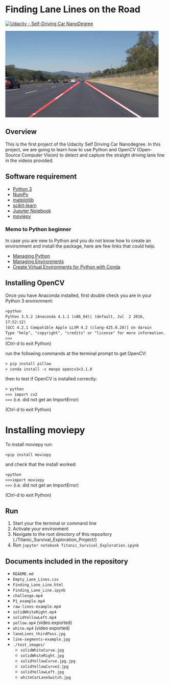 # Finding Lane Lines on the Road
[![Udacity - Self-Driving Car NanoDegree](https://s3.amazonaws.com/udacity-sdc/github/shield-carnd.svg)](http://www.udacity.com/drive)

<img src="laneLines_thirdPass.jpg" width="480" alt="Combined Image" />

## Overview
This is the first project of the Udacity Self Driving Car Nanodegree. In this project, we are going to learn how to use Python and OpenCV (Open-Source Computer Vision) to detect and capture the straight driving lane line in the videos provided.

## Software requirement

- [Python 3](https://www.python.org/downloads/)
- [NumPy](http://www.numpy.org/)
- [matplotlib](http://matplotlib.org/)
- [scikit-learn](http://scikit-learn.org/stable/)
- [Jupyter Notebook](http://ipython.org/notebook.html)
- [moviepy](http://zulko.github.io/moviepy/)


### Memo to Python beginner
In case you are new to Python and you do not know how to create an environment and install the package, here are few links that could help.
- [Managing Python](http://conda.pydata.org/docs/py2or3.html)
- [Managing Environments](http://conda.pydata.org/docs/using/envs.html)
- [Create Virtual Environments for Python with Conda](https://uoa-eresearch.github.io/eresearch-cookbook/recipe/2014/11/20/conda/)

## Installing OpenCV

Once you have Anaconda installed, first double check you are in your Python 3 environment:

`>python`    
`Python 3.5.2 |Anaconda 4.1.1 (x86_64)| (default, Jul  2 2016, 17:52:12)`  
`[GCC 4.2.1 Compatible Apple LLVM 4.2 (clang-425.0.28)] on darwin`  
`Type "help", "copyright", "credits" or "license" for more information.`  
`>>>`   
(Ctrl-d to exit Python)

run the following commands at the terminal prompt to get OpenCV:

`> pip install pillow`  
`> conda install -c menpo opencv3=3.1.0`

then to test if OpenCV is installed correctly:

`> python`  
`>>> import cv2`  
`>>>`  (i.e. did not get an ImportError)

(Ctrl-d to exit Python)

# Installing moviepy  

To install moviepy run:

`>pip install moviepy`  

and check that the install worked:

`>python`  
`>>>import moviepy`  
`>>>`  (i.e. did not get an ImportError)

(Ctrl-d to exit Python)

## Run 
1. Start your the terminal or command line
2. Activate your environment
3. Navigate to the root directory of this repository (./Titanic_Survival_Exploration_Project/)
4. Run `jupyter notebook Titanic_Survival_Exploration.ipynb`



## Documents included in the repository

- `README.md`
- `Empty_Lane_Lines.csv`
- `Finding_Lane_Line.html`
- `Finding_Lane_Line.ipynb`
- `challenge.mp4`
- `P1_example.mp4`
- `raw-lines-example.mp4`
- `solidWhiteRight.mp4`
- `solidYellowLeft.mp4`
- `yellow.mp4` (video exported)
- `white.mp4` (video exported)
- `laneLines_thirdPass.jpg`
- `line-segments-example.jpg`
- `./test_images/`
  - `solidWhiteCurve.jpg`
  - `solidWhiteRight.jpg`
  - `solidYellowCurve.jpg.jpg`
  - `solidYellowCurve2.jpg`
  - `solidYellowLeft.jpg`
  - `whiteCarLaneSwitch.jpg`






